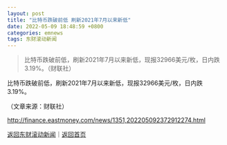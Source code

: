 ```yaml
---
layout: post
title: "比特币跌破前低 刷新2021年7月以来新低"
date: 2022-05-09 18:48:59 +0800
categories: emnews
tags: 东财滚动新闻
---
```

> 比特币跌破前低，刷新2021年7月以来新低，现报32966美元/枚，日内跌3.19%。（财联社）

<p>比特币跌破前低，刷新2021年7月以来新低，现报32966美元/枚，日内跌3.19%。</p><p class="em_media">（文章来源：财联社）</p>

<http://finance.eastmoney.com/news/1351,202205092372912274.html>

[返回东财滚动新闻](//finews.withounder.com/emnews/)｜[返回首页](//finews.withounder.com/)